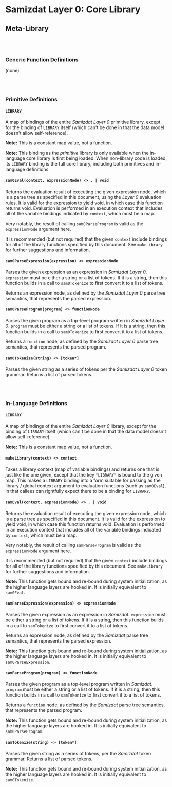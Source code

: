 Samizdat Layer 0: Core Library
==============================

Meta-Library
------------

<br><br>
### Generic Function Definitions

(none)


<br><br>
### Primitive Definitions

#### `LIBRARY`

A map of bindings of the entire *Samizdat Layer 0*
primitive library, except for the binding of `LIBRARY` itself (which can't
be done in that the data model doesn't allow self-reference).

**Note:** This is a constant map value, not a function.

**Note:** This binding as the *primitive* library is only available when
the in-language core library is first being loaded. When non-library code
is loaded, its `LIBRARY` binding is the full core library, including both
primitives and in-language definitions.

#### `sam0Eval(context, expressionNode) <> . | void`

Returns the evaluation result of executing the given expression node,
which is a parse tree as specified in this document, using the *Layer 0*
evaluation rules. It is valid for the expression to yield void, in which
case this function returns void. Evaluation is performed in an execution
context that includes all of the variable bindings indicated by `context`,
which must be a map.

Very notably, the result of calling `sam0ParseProgram` is valid as the
`expressionNode` argument here.

It is recommended (but not required) that the given `context` include
bindings for all of the library functions specified by this document.
See `makeLibrary` for further suggestions and information.

#### `sam0ParseExpression(expression) <> expressionNode`

Parses the given expression as an expression in *Samizdat Layer 0*.
`expression` must be either a string or a list of tokens. If it is a string,
then this function builds in a call to `sam0Tokenize` to first convert it
to a list of tokens.

Returns an expression node, as defined by the *Samizdat Layer 0* parse tree
semantics, that represents the parsed expression.

#### `sam0ParseProgram(program) <> functionNode`

Parses the given program as a top-level program written in
*Samizdat Layer 0*. `program` must be either a string or a list of tokens.
If it is a string, then this function builds in a call to `sam0Tokenize`
to first convert it to a list of tokens.

Returns a `function` node, as defined by the *Samizdat Layer 0* parse tree
semantics, that represents the parsed program.

#### `sam0Tokenize(string) <> [token*]`

Parses the given string as a series of tokens per the *Samizdat Layer 0*
token grammar. Returns a list of parsed tokens.


<br><br>
### In-Language Definitions

#### `LIBRARY`

A map of bindings of the entire *Samizdat Layer 0*
library, except for the binding of `LIBRARY` itself (which can't
be done in that the data model doesn't allow self-reference).

**Note:** This is a constant map value, not a function.

#### `makeLibrary(context) <> context`

Takes a library context (map of variable bindings) and returns one that
is just like the one given, except that the key `"LIBRARY"` is bound to
the given map. This makes a `LIBRARY` binding into a form suitable for
passing as the library / global context argument to evaluation
functions (such as `sam0Eval`), in that callees can rightfully expect
there to be a binding for `LIBRARY`.

#### `samEval(context, expressionNode) <> . | void`

Returns the evaluation result of executing the given expression node,
which is a parse tree as specified in this document. It is valid for
the expression to yield void, in which case this function returns
void. Evaluation is performed in an execution context that includes
all of the variable bindings indicated by `context`, which must be a
map.

Very notably, the result of calling `samParseProgram` is valid as the
`expressionNode` argument here.

It is recommended (but not required) that the given `context` include
bindings for all of the library functions specified by this document.
See `makeLibrary` for further suggestions and information.

**Note:** This function gets bound and re-bound during system initialization,
as the higher language layers are hooked in. It is initially equivalent to
`sam0Eval`.

#### `samParseExpression(expression) <> expressionNode`

Parses the given expression as an expression in *Samizdat*. `expression`
must be either a string or a list of tokens. If it is a string, then this
function builds in a call to `samTokenize` to first convert it to a list of
tokens.

Returns an expression node, as defined by the *Samizdat* parse tree
semantics, that represents the parsed expression.

**Note:** This function gets bound and re-bound during system initialization,
as the higher language layers are hooked in. It is initially equivalent to
`sam0ParseExpression`.

#### `samParseProgram(program) <> functionNode`

Parses the given program as a top-level program written in
*Samizdat*. `program` must be either a string or a list of tokens.
If it is a string, then this function builds in a call to `samTokenize`
to first convert it to a list of tokens.

Returns a `function` node, as defined by the *Samizdat* parse tree
semantics, that represents the parsed program.

**Note:** This function gets bound and re-bound during system initialization,
as the higher language layers are hooked in. It is initially equivalent to
`sam0ParseProgram`.

#### `samTokenize(string) <> [token*]`

Parses the given string as a series of tokens, per the *Samizdat*
token grammar. Returns a list of parsed tokens.

**Note:** This function gets bound and re-bound during system initialization,
as the higher language layers are hooked in. It is initially equivalent to
`sam0Tokenize`.
